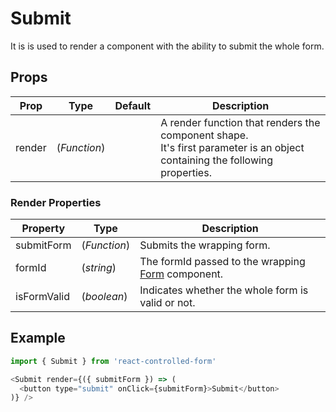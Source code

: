 # Submit

It is is used to render a component with the ability to submit the whole form.

## Props
| Prop | Type | Default | Description |
| --- | --- | --- | --- | 
| render | (*Function*) | | A render function that renders the component shape. <br>It's first parameter is an object containing the following properties. |

### Render Properties

| Property | Type | Description |
| --- | --- | --- | 
| submitForm | (*Function*) | Submits the wrapping form. |
| formId | (*string*) | The formId passed to the wrapping [Form](Form.md) component. |
| isFormValid | (*boolean*) | Indicates whether the whole form is valid or not. |

## Example
```javascript
import { Submit } from 'react-controlled-form'

<Submit render={({ submitForm }) => (
  <button type="submit" onClick={submitForm}>Submit</button>
)} />
```

